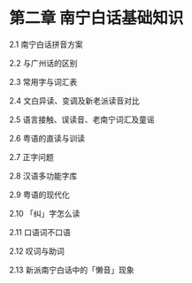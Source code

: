 # 第二章 南宁白话基础知识

2.1 南宁白话拼音方案

2.2 与广州话的区别

2.3 常用字与词汇表

2.4 文白异读、变调及新老派读音对比

2.5 语言接触、误读音、老南宁词汇及童谣

2.6 粤语的直读与训读

2.7 正字问题

2.8 汉语多功能字库

2.9 粤语的现代化

2.10 「纠」字怎么读

2.11 口语词不口语

2.12 叹词与助词

2.13 新派南宁白话中的「懒音」现象

